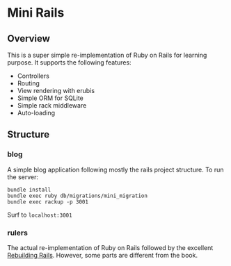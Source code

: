 # Mini Rails

## Overview
This is a super simple re-implementation of Ruby on Rails for learning purpose. It supports the following features:

* Controllers
* Routing
* View rendering with erubis
* Simple ORM for SQLite
* Simple rack middleware
* Auto-loading

## Structure

### blog
A simple blog application following mostly the rails project structure. To run the server:

```
bundle install
bundle exec ruby db/migrations/mini_migration
bundle exec rackup -p 3001
```

Surf to ``localhost:3001``

### rulers
The actual re-implementation of Ruby on Rails followed by the excellent [Rebuilding Rails](https://rebuilding-rails.com/). However, some parts are different from the book.
